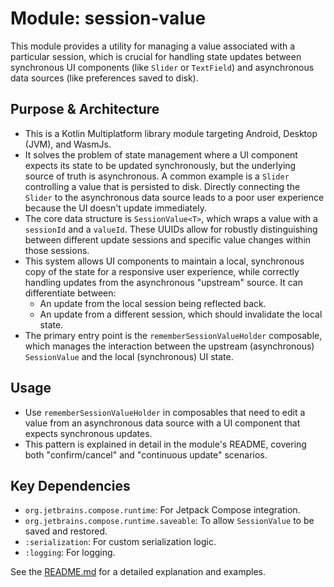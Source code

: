 # Module: session-value

This module provides a utility for managing a value associated with a particular session, which is crucial for handling state updates between synchronous UI components (like `Slider` or `TextField`) and asynchronous data sources (like preferences saved to disk).

## Purpose & Architecture

- This is a Kotlin Multiplatform library module targeting Android, Desktop (JVM), and WasmJs.
- It solves the problem of state management where a UI component expects its state to be updated synchronously, but the underlying source of truth is asynchronous. A common example is a `Slider` controlling a value that is persisted to disk. Directly connecting the `Slider` to the asynchronous data source leads to a poor user experience because the UI doesn't update immediately.
- The core data structure is `SessionValue<T>`, which wraps a value with a `sessionId` and a `valueId`. These UUIDs allow for robustly distinguishing between different update sessions and specific value changes within those sessions.
- This system allows UI components to maintain a local, synchronous copy of the state for a responsive user experience, while correctly handling updates from the asynchronous "upstream" source. It can differentiate between:
    - An update from the local session being reflected back.
    - An update from a different session, which should invalidate the local state.
- The primary entry point is the `rememberSessionValueHolder` composable, which manages the interaction between the upstream (asynchronous) `SessionValue` and the local (synchronous) UI state.

## Usage

- Use `rememberSessionValueHolder` in composables that need to edit a value from an asynchronous data source with a UI component that expects synchronous updates.
- This pattern is explained in detail in the module's README, covering both "confirm/cancel" and "continuous update" scenarios.

## Key Dependencies

- `org.jetbrains.compose.runtime`: For Jetpack Compose integration.
- `org.jetbrains.compose.runtime.saveable`: To allow `SessionValue` to be saved and restored.
- `:serialization`: For custom serialization logic.
- `:logging`: For logging.

See the [README.md](README.md) for a detailed explanation and examples.